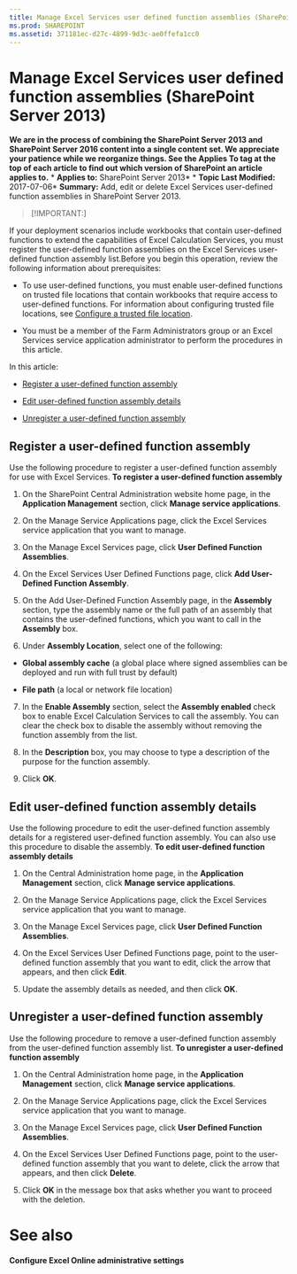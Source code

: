 ```yaml
---
title: Manage Excel Services user defined function assemblies (SharePoint Server 2013)
ms.prod: SHAREPOINT
ms.assetid: 371181ec-d27c-4899-9d3c-ae0ffefa1cc0
---
```



# Manage Excel Services user defined function assemblies (SharePoint Server 2013)
 **We are in the process of combining the SharePoint Server 2013 and SharePoint Server 2016 content into a single content set. We appreciate your patience while we reorganize things. See the Applies To tag at the top of each article to find out which version of SharePoint an article applies to.** * **Applies to:** SharePoint Server 2013*  * **Topic Last Modified:** 2017-07-06* **Summary:** Add, edit or delete Excel Services user-defined function assemblies in SharePoint Server 2013.
> [!IMPORTANT:]

  
    
    

If your deployment scenarios include workbooks that contain user-defined functions to extend the capabilities of Excel Calculation Services, you must register the user-defined function assemblies on the Excel Services user-defined function assembly list.Before you begin this operation, review the following information about prerequisites:
- To use user-defined functions, you must enable user-defined functions on trusted file locations that contain workbooks that require access to user-defined functions. For information about configuring trusted file locations, see  [Configure a trusted file location](manage-excel-services-trusted-file-locations-sharepoint-server-2013.md#proc2).
    
  
- You must be a member of the Farm Administrators group or an Excel Services service application administrator to perform the procedures in this article.
    
  
In this article:
-  [Register a user-defined function assembly](#proc1)
    
  
-  [Edit user-defined function assembly details](#proc2)
    
  
-  [Unregister a user-defined function assembly](#proc3)
    
  

## Register a user-defined function assembly
<a name="proc1"> </a>

Use the following procedure to register a user-defined function assembly for use with Excel Services. **To register a user-defined function assembly**
1. On the SharePoint Central Administration website home page, in the **Application Management** section, click **Manage service applications**.
    
  
2. On the Manage Service Applications page, click the Excel Services service application that you want to manage.
    
  
3. On the Manage Excel Services page, click **User Defined Function Assemblies**.
    
  
4. On the Excel Services User Defined Functions page, click **Add User-Defined Function Assembly**.
    
  
5. On the Add User-Defined Function Assembly page, in the **Assembly** section, type the assembly name or the full path of an assembly that contains the user-defined functions, which you want to call in the **Assembly** box.
    
  
6. Under **Assembly Location**, select one of the following:
    
  - **Global assembly cache** (a global place where signed assemblies can be deployed and run with full trust by default)
    
  
  - **File path** (a local or network file location)
    
  
7. In the **Enable Assembly** section, select the **Assembly enabled** check box to enable Excel Calculation Services to call the assembly. You can clear the check box to disable the assembly without removing the function assembly from the list.
    
  
8. In the **Description** box, you may choose to type a description of the purpose for the function assembly.
    
  
9. Click **OK**.
    
  

## Edit user-defined function assembly details
<a name="proc2"> </a>

Use the following procedure to edit the user-defined function assembly details for a registered user-defined function assembly. You can also use this procedure to disable the assembly. **To edit user-defined function assembly details**
1. On the Central Administration home page, in the **Application Management** section, click **Manage service applications**.
    
  
2. On the Manage Service Applications page, click the Excel Services service application that you want to manage.
    
  
3. On the Manage Excel Services page, click **User Defined Function Assemblies**.
    
  
4. On the Excel Services User Defined Functions page, point to the user-defined function assembly that you want to edit, click the arrow that appears, and then click **Edit**.
    
  
5. Update the assembly details as needed, and then click **OK**.
    
  

## Unregister a user-defined function assembly
<a name="proc3"> </a>

Use the following procedure to remove a user-defined function assembly from the user-defined function assembly list. **To unregister a user-defined function assembly**
1. On the Central Administration home page, in the **Application Management** section, click **Manage service applications**.
    
  
2. On the Manage Service Applications page, click the Excel Services service application that you want to manage.
    
  
3. On the Manage Excel Services page, click **User Defined Function Assemblies**.
    
  
4. On the Excel Services User Defined Functions page, point to the user-defined function assembly that you want to delete, click the arrow that appears, and then click **Delete**.
    
  
5. Click **OK** in the message box that asks whether you want to proceed with the deletion.
    
  

# See also

#### 

 **Configure Excel Online administrative settings**
  
    
    

  
    
    

